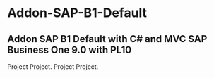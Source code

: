 # Addon-SAP-B1-Default
Addon SAP B1 Default with C# and MVC
SAP Business One 9.0 with PL10
------------------------------------
Project Project.
Project Project.
